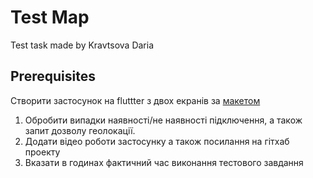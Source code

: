 # Test Map

Test task made by Kravtsova Daria

## Prerequisites

Створити застосунок на fluttter з двох екранів за [макетом](https://www.figma.com/file/01Uti4njLysBx59CpGc2Wl/Test)

1. Обробити випадки наявності/не наявності підключення, а також запит дозволу геолокації.
2. Додати відео роботи застосунку а також посилання на гітхаб проекту
3. Вказати в годинах фактичний час виконання тестового завдання
